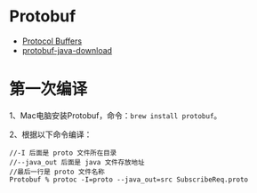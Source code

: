 # Protobuf

- [Protocol Buffers](https://developers.google.com/protocol-buffers)
- [protobuf-java-download](https://repo1.maven.org/maven2/com/google/protobuf/protobuf-java/)

# 第一次编译

1、Mac电脑安装Protobuf，命令：`brew install protobuf`。

2、根据以下命令编译：

```
//-I 后面是 proto 文件所在目录
//--java_out 后面是 java 文件存放地址
//最后一行是 proto 文件名称
Protobuf % protoc -I=proto --java_out=src SubscribeReq.proto
```